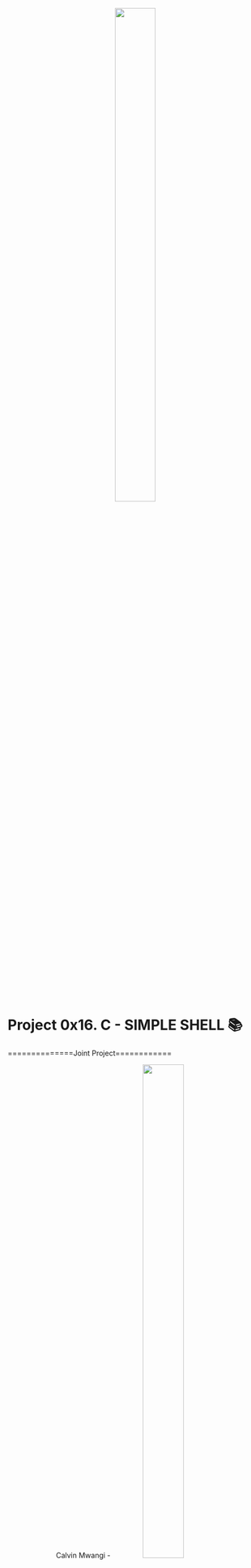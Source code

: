 
<h1 align="center" >
<br>
    <img src="https://www.alxafrica.com/wp-content/uploads/2022/01/header-logo.png" height="50%" width="40%">
</h1>

<h2 align="center">

  
# Project 0x16. C - SIMPLE SHELL 📚


==============Joint Project============


<p align="center">
Calvin Mwangi -
<a href="https://github.com/MuneneCalvin">
        <img src="https://avatars.githubusercontent.com/u/96726493?s=400&u=dabea01f51a75b45f3cdad00714f8289a2e722ca&v=4" height="50%" width="40%">
</a>
</p>

<p align="center">
Allan Kimanzi -
<a href="https://github.com/allankimanzi2">
        <img src="https://avatars.githubusercontent.com/u/107078829?v=4" height="50%" width="40%">
</a>
</p>
